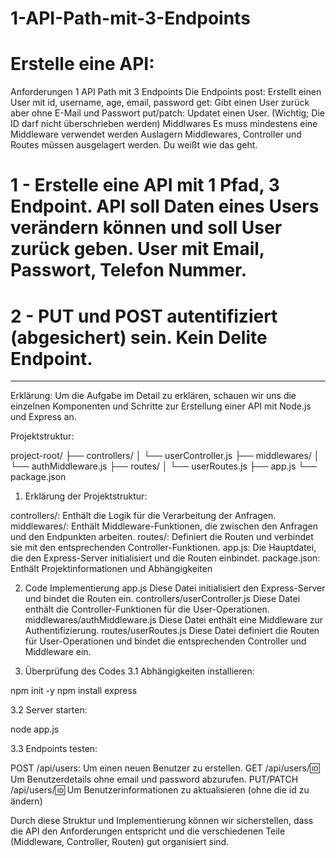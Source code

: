 # 1-API-Path-mit-3-Endpoints

# Erstelle eine API:
Anforderungen
1 API Path mit 3 Endpoints
Die Endpoints
post: Erstellt einen User mit id, username, age,  email, password
get: Gibt einen User zurück aber ohne E-Mail und Passwort
put/patch: Updatet einen User. (Wichtig; Die ID darf nicht überschrieben werden)
Middlwares
Es muss mindestens eine Middleware verwendet werden
Auslagern
Middlewares, Controller und Routes müssen ausgelagert werden. Du weißt wie das geht.

# 1 - Erstelle eine API mit 1 Pfad, 3 Endpoint. API soll Daten eines Users verändern können und soll User zurück geben. User mit Email, Passwort, Telefon Nummer.
# 2 - PUT und POST autentifiziert (abgesichert) sein. Kein Delite Endpoint.
_______________________________________________________________________________________________________________

Erklärung:
Um die Aufgabe im Detail zu erklären, schauen wir uns die einzelnen Komponenten und Schritte zur Erstellung einer API mit Node.js und Express an.

Projektstruktur:

project-root/
├── controllers/
│   └── userController.js
├── middlewares/
│   └── authMiddleware.js
├── routes/
│   └── userRoutes.js
├── app.js
└── package.json

1. Erklärung der Projektstruktur:

controllers/: Enthält die Logik für die Verarbeitung der Anfragen.
middlewares/: Enthält Middleware-Funktionen, die zwischen den Anfragen und den Endpunkten arbeiten.
routes/: Definiert die Routen und verbindet sie mit den entsprechenden Controller-Funktionen.
app.js: Die Hauptdatei, die den Express-Server initialisiert und die Routen einbindet.
package.json: Enthält Projektinformationen und Abhängigkeiten

2. Code Implementierung
app.js
Diese Datei initialisiert den Express-Server und bindet die Routen ein.
controllers/userController.js
Diese Datei enthält die Controller-Funktionen für die User-Operationen.
middlewares/authMiddleware.js
Diese Datei enthält eine Middleware zur Authentifizierung.
routes/userRoutes.js
Diese Datei definiert die Routen für User-Operationen und bindet die entsprechenden Controller und Middleware ein.

3. Überprüfung des Codes
3.1 Abhängigkeiten installieren:

npm init -y
npm install express

3.2 Server starten:

node app.js

3.3 Endpoints testen:

POST /api/users: Um einen neuen Benutzer zu erstellen.
GET /api/users/:id: Um Benutzerdetails ohne email und password abzurufen.
PUT/PATCH /api/users/:id: Um Benutzerinformationen zu aktualisieren (ohne die id zu ändern)

Durch diese Struktur und Implementierung können wir sicherstellen, dass die API den Anforderungen entspricht und die verschiedenen Teile (Middleware, Controller, Routen) gut organisiert sind.
